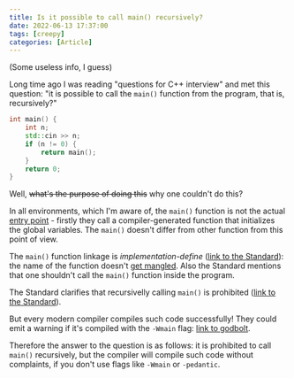 ```yaml
---
title: Is it possible to call main() recursively?
date: 2022-06-13 17:37:00
tags: [creepy]
categories: [Article]
---
```


(Some useless info, I guess)

Long time ago I was reading "questions for C++ interview" and met this question: "it is possible to call the `main()` function
from the program, that is, recursively?"

```c++
int main() {
    int n;
    std::cin >> n;
    if (n != 0) {
        return main();
    }
    return 0;
}
```

Well, ~~what's the purpose of doing this~~ why one couldn't do this?

In all environments, which I'm aware of, the `main()` function is not the actual [entry point](https://en.wikipedia.org/wiki/Entry_point) -
firstly they call a compiler-generated function that initializes the global variables. The `main()` doesn't
differ from other function from this point of view.

The `main()` function linkage is *implementation-define* ([link to the Standard](http://eel.is/c++draft/basic#start.main-3)): the name
of the function doesn't [get mangled](https://github.com/llvm/llvm-project/blob/b9a7dea9171416a998e4fa3333fb9f76baa167b8/clang/lib/AST/ItaniumMangle.cpp#L705-L707).
Also the Standard mentions that one shouldn't call the `main()` function inside the program.

The Standard clarifies that recursivelly calling `main()` is prohibited ([link to the Standard](http://eel.is/c++draft/expr#call-13)).

But every modern compiler compiles such code successfully! They could emit a warning if it's compiled with the `-Wmain` flag:
[link to godbolt](https://godbolt.org/z/dWc3bnTs1).

Therefore the answer to the question is as follows: it is prohibited to call `main()` recursively, but the compiler will compile such code
without complaints, if you don't use flags like `-Wmain` or `-pedantic`.
